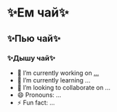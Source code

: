 # ✨Ем чай✨
## ✨Пью чай✨
### ✨Дышу чай✨

- 🔭 I’m currently working on [... ](https://zabadoooj.github.io/zabadooj.github.io/)
- 🌱 I’m currently learning ...
- 👯 I’m looking to collaborate on ...
- 😄 Pronouns: ...
- ⚡ Fun fact: ...
